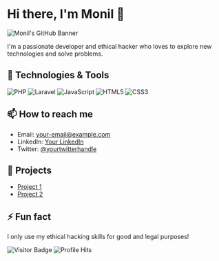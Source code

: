 # Hi there, I'm Monil 👋

![Monil's GitHub Banner](https://static.vecteezy.com/system/resources/previews/023/902/608/non_2x/sharing-jobs-illustration-for-website-web-poster-free-vector.jpg)

I'm a passionate developer and ethical hacker who loves to explore new technologies and solve problems. 

## 🔧 Technologies & Tools
![PHP](https://img.shields.io/badge/-PHP-777BB4?style=flat&logo=php&logoColor=white)
![Laravel](https://img.shields.io/badge/-Laravel-FF2D20?style=flat&logo=laravel&logoColor=white)
![JavaScript](https://img.shields.io/badge/-JavaScript-F7DF1E?style=flat&logo=javascript&logoColor=black)
![HTML5](https://img.shields.io/badge/-HTML5-E34F26?style=flat&logo=html5&logoColor=white)
![CSS3](https://img.shields.io/badge/-CSS3-1572B6?style=flat&logo=css3&logoColor=white)

## 📫 How to reach me
- Email: your-email@example.com
- LinkedIn: [Your LinkedIn](https://www.linkedin.com/in/yourprofile)
- Twitter: [@yourtwitterhandle](https://twitter.com/yourtwitterhandle)

## 🚀 Projects
- [Project 1](https://github.com/rockstarmonil/project1)
- [Project 2](https://github.com/rockstarmonil/project2)

## ⚡ Fun fact
I only use my ethical hacking skills for good and legal purposes!

![Visitor Badge](https://visitor-badge.glitch.me/badge?page_id=rockstarmonil.visitor-badge)
![Profile Hits](https://komarev.com/ghpvc/?username=rockstarmonil&style=flat-square&color=blue)
